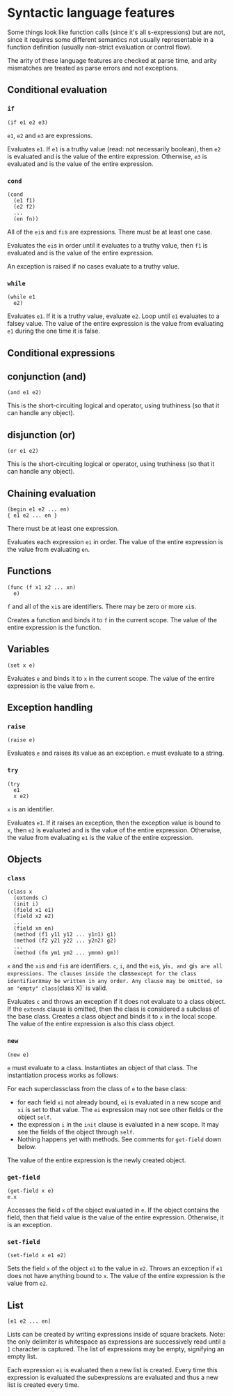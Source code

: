 # Syntactic language features

Some things look like function calls (since it's all s-expressions) but are not,
since it requires some different semantics not usually representable in a
function definition (usually non-strict evaluation or control flow).

The arity of these language features are checked at parse time, and arity
mismatches are treated as parse errors and not exceptions.

## Conditional evaluation

### `if`

```
(if e1 e2 e3)
```
`e1`, `e2` and `e3` are expressions.

Evaluates `e1`. If `e1` is a truthy value (read: not necessarily boolean), then
`e2` is evaluated and is the value of the entire expression. Otherwise, `e3` is
evaluated and is the value of the entire expression.

### `cond`

```
(cond
  (e1 f1)
  (e2 f2)
  ...
  (en fn))
```
All of the `ei`s and `fi`s are expressions. There must be at least one case.

Evaluates the `ei`s in order until it evaluates to a truthy value, then `f1` is
evaluated and is the value of the entire expression.

An exception is raised if no cases evaluate to a truthy value.

### `while`

```
(while e1
  e2)
```

Evaluates `e1`. If it is a truthy value, evaluate `e2`. Loop until `e1`
evaluates to a falsey value. The value of the entire expression is the value
from evaluating `e1` during the one time it is false.

## Conditional expressions

## conjunction (and)

```
(and e1 e2)
```

This is the short-circuiting logical and operator, using truthiness (so that it
can handle any object).

## disjunction (or)

```
(or e1 e2)
```

This is the short-circuiting logical or operator, using truthiness (so that it
can handle any object).

## Chaining evaluation

```
(begin e1 e2 ... en)
{ e1 e2 ... en }
```
There must be at least one expression.

Evaluates each expression `ei` in order. The value of the entire expression is
the value from evaluating `en`.

## Functions

```
(func (f x1 x2 ... xn)
  e)
```
`f` and all of the `xi`s are identifiers. There may be zero or more `xi`s.

Creates a function and binds it to `f` in the current scope. The value of the
entire expression is the function.

## Variables

```
(set x e)
```

Evaluates `e` and binds it to `x` in the current scope. The value of the entire
expression is the value from `e`.

## Exception handling

### `raise`

```
(raise e)
```

Evaluates `e` and raises its value as an exception. `e` must evaluate to a
string.

### `try`

```
(try
  e1
  x e2)
```
`x` is an identifier.

Evaluates `e1`. If it raises an exception, then the exception value is bound
to `x`, then `e2` is evaluated and is the value of the entire expression.
Otherwise, the value from evaluating `e1` is the value of the entire expression.

## Objects

### `class`

```
(class x
  (extends c)
  (init i)
  (field x1 e1)
  (field x2 e2)
  ...
  (field xn en)
  (method (f1 y11 y12 ... y1n1) g1)
  (method (f2 y21 y22 ... y2n2) g2)
  ...
  (method (fm ym1 ym2 ... ymnm) gm))
```
`x` and the `xi`s and `fi`s are identifiers. `c`, `i`, and the `ei`s, yi`s, and
`gi`s are all expressions. The clauses inside the `class` except for the class
identifier `x` may be written in any order. Any clause may be omitted, so an
"empty" class `(class X)` is valid.

Evaluates `c` and throws an exception if it does not evaluate to a class
object. If the `extends` clause is omitted, then the class is considered a
subclass of the base class. Creates a class object and binds it to `x` in the
local scope. The value of the entire expression is also this class object.

### `new`

```
(new e)
```

`e` must evaluate to a class. Instantiates an object of that class. The
instantiation process works as follows:

For each superclassclass from the class of `e` to the base class:
* for each field `xi` not already bound, `ei` is evaluated in a new scope and 
  `xi` is set to that value. The `ei` expression may not see other fields or
  the object `self`.
* the expression `i` in the `init` clause is evaluated in a new scope. It may
  see the fields of the object through `self`.
* Nothing happens yet with methods. See comments for `get-field` down below.

The value of the entire expression is the newly created object.

### `get-field`

```
(get-field x e)
e.x
```

Accesses the field `x` of the object evaluated in `e`. If the object contains 
the field, then that field value is the value of the entire expression.
Otherwise, it is an exception.

### `set-field`

```
(set-field x e1 e2)
```

Sets the field `x` of the object `e1` to the value in `e2`. Throws an exception
if `e1` does not have anything bound to `x`. The value of the entire expression
is the value from `e2`.

## List

```
[e1 e2 ... en]
```

Lists can be created by writing expressions inside of square brackets. Note:
the only delimiter is whitespace as expressions are successively read until
a `]` character is captured. The list of expressions may be empty, signifying
an empty list.

Each expression `ei` is evaluated then a new list is created. Every time this
expression is evaluated the subexpressions are evaluated and thus a new list
is created every time.

